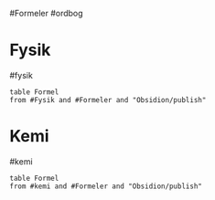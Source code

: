 #Formeler #ordbog 
# Fysik
#fysik 
``` dataview
table Formel
from #Fysik and #Formeler and "Obsidion/publish"
```
# Kemi
#kemi 
``` dataview
table Formel
from #kemi and #Formeler and "Obsidion/publish"
```
